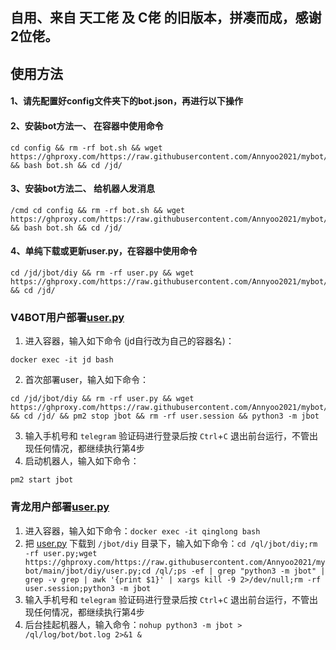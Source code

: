## 自用、来自 天工佬 及 C佬 的旧版本，拼凑而成，感谢2位佬。 

## 使用方法

#### 1、请先配置好config文件夹下的bot.json，再进行以下操作

#### 2、安装bot方法一、 在容器中使用命令
```shell
cd config && rm -rf bot.sh && wget https://ghproxy.com/https://raw.githubusercontent.com/Annyoo2021/mybot/main/config/bot.sh && bash bot.sh && cd /jd/
```
#### 3、安装bot方法二、 给机器人发消息
```text
/cmd cd config && rm -rf bot.sh && wget https://ghproxy.com/https://raw.githubusercontent.com/Annyoo2021/mybot/main/config/bot.sh && bash bot.sh && cd /jd/
```
#### 4、单纯下载或更新user.py，在容器中使用命令
```
cd /jd/jbot/diy && rm -rf user.py && wget https://ghproxy.com/https://raw.githubusercontent.com/Annyoo2021/mybot/main/jbot/diy/user.py && cd /jd/
```

### V4BOT用户部署[user.py](https://ghproxy.com/https://raw.githubusercontent.com/Annyoo2021/mybot/main/jbot/diy/user.py)
1. 进入容器，输入如下命令 (jd自行改为自己的容器名)：
```
docker exec -it jd bash
```
2. 首次部署user，输入如下命令：
```
cd /jd/jbot/diy && rm -rf user.py && wget https://ghproxy.com/https://raw.githubusercontent.com/Annyoo2021/mybot/main/jbot/diy/user.py && cd /jd/ && pm2 stop jbot && rm -rf user.session && python3 -m jbot
```
3. 输入手机号和 `telegram` 验证码进行登录后按 `Ctrl`+`C` 退出前台运行，不管出现任何情况，都继续执行第4步
4. 启动机器人，输入如下命令：
```
pm2 start jbot
```
### 青龙用户部署[user.py](https://ghproxy.com/https://raw.githubusercontent.com/Annyoo2021/mybot/main/jbot/diy/user.py) 
1. 进入容器，输入如下命令：`docker exec -it qinglong bash`
2. 把 [user.py](https://ghproxy.com/https://raw.githubusercontent.com/Annyoo2021/mybot/main/jbot/diy/user.py) 下载到 `/jbot/diy` 目录下，输入如下命令：`cd /ql/jbot/diy;rm -rf user.py;wget https://ghproxy.com/https://raw.githubusercontent.com/Annyoo2021/mybot/main/jbot/diy/user.py;cd /ql/;ps -ef | grep "python3 -m jbot" | grep -v grep | awk '{print $1}' | xargs kill -9 2>/dev/null;rm -rf user.session;python3 -m jbot`
3. 输入手机号和 `telegram` 验证码进行登录后按 `Ctrl`+`C` 退出前台运行，不管出现任何情况，都继续执行第4步
4. 后台挂起机器人，输入命令：`nohup python3 -m jbot > /ql/log/bot/bot.log 2>&1 &`
